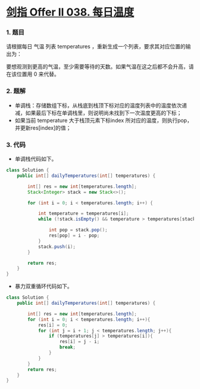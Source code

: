 # [剑指 Offer II 038. 每日温度](https://leetcode.cn/problems/iIQa4I/)

### 1. 题目

请根据每日 气温 列表 temperatures ，重新生成一个列表，要求其对应位置的输出为：

要想观测到更高的气温，至少需要等待的天数。如果气温在这之后都不会升高，请在该位置用 0 来代替。



### 2. 题解

- 单调栈：存储数组下标，从栈底到栈顶下标对应的温度列表中的温度依次递减，如果最后下标在单调栈里，则说明尚未找到下一次温度更高的下标；
- 如果当前 temperature 大于栈顶元素下标index 所对应的温度，则执行pop，并更新res[index]的值；



### 3. 代码

- 单调栈代码如下。

```java
class Solution {
    public int[] dailyTemperatures(int[] temperatures) {

        int[] res = new int[temperatures.length];
        Stack<Integer> stack = new Stack<>();

        for (int i = 0; i < temperatures.length; i++) {

            int temperature = temperatures[i];
            while (!stack.isEmpty() && temperature > temperatures[stack.peek()]) {

                int pop = stack.pop();
                res[pop] = i - pop;
            }
            stack.push(i);
        }

        return res;
    }
}
```



- 暴力双重循环代码如下。

```java
class Solution {
    public int[] dailyTemperatures(int[] temperatures) {

        int[] res = new int[temperatures.length];
        for (int i = 0; i < temperatures.length; i++){
            res[i] = 0;
            for (int j = i + 1; j < temperatures.length; j++){
                if (temperatures[j] > temperatures[i]){
                    res[i] = j - i;
                    break;
                }
            }
        }
        return res;
    }
}
```



